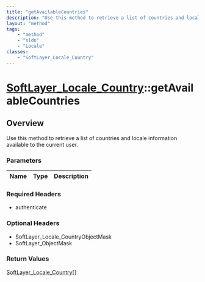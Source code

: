 ```yaml
---
title: "getAvailableCountries"
description: "Use this method to retrieve a list of countries and locale information available to the current user."
layout: "method"
tags:
    - "method"
    - "sldn"
    - "Locale"
classes:
    - "SoftLayer_Locale_Country"
---
```

# [SoftLayer_Locale_Country](/reference/services/SoftLayer_Locale_Country)::getAvailableCountries




## Overview 
Use this method to retrieve a list of countries and locale information available to the current user. 

### Parameters 
|Name | Type | Description |
| --- | --- | --- |


### Required Headers
* authenticate

### Optional Headers
* SoftLayer_Locale_CountryObjectMask
* SoftLayer_ObjectMask

### Return Values
<a href='/reference/datatypes/SoftLayer_Locale_Country'>SoftLayer_Locale_Country[] </a>

